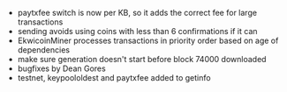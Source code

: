 * paytxfee switch is now per KB, so it adds the correct fee for large transactions
* sending avoids using coins with less than 6 confirmations if it can
* EkwicoinMiner processes transactions in priority order based on age of dependencies
* make sure generation doesn't start before block 74000 downloaded
* bugfixes by Dean Gores
* testnet, keypoololdest and paytxfee added to getinfo
